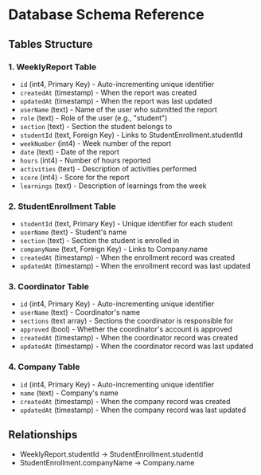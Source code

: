 # Database Schema Reference

## Tables Structure

### 1. WeeklyReport Table
- `id` (int4, Primary Key) - Auto-incrementing unique identifier
- `createdAt` (timestamp) - When the report was created
- `updatedAt` (timestamp) - When the report was last updated
- `userName` (text) - Name of the user who submitted the report
- `role` (text) - Role of the user (e.g., "student")
- `section` (text) - Section the student belongs to
- `studentId` (text, Foreign Key) - Links to StudentEnrollment.studentId
- `weekNumber` (int4) - Week number of the report
- `date` (text) - Date of the report
- `hours` (int4) - Number of hours reported
- `activities` (text) - Description of activities performed
- `score` (int4) - Score for the report
- `learnings` (text) - Description of learnings from the week

### 2. StudentEnrollment Table
- `studentId` (text, Primary Key) - Unique identifier for each student
- `userName` (text) - Student's name
- `section` (text) - Section the student is enrolled in
- `companyName` (text, Foreign Key) - Links to Company.name
- `createdAt` (timestamp) - When the enrollment record was created
- `updatedAt` (timestamp) - When the enrollment record was last updated

### 3. Coordinator Table
- `id` (int4, Primary Key) - Auto-incrementing unique identifier
- `userName` (text) - Coordinator's name
- `sections` (text array) - Sections the coordinator is responsible for
- `approved` (bool) - Whether the coordinator's account is approved
- `createdAt` (timestamp) - When the coordinator record was created
- `updatedAt` (timestamp) - When the coordinator record was last updated

### 4. Company Table
- `id` (int4, Primary Key) - Auto-incrementing unique identifier
- `name` (text) - Company's name
- `createdAt` (timestamp) - When the company record was created
- `updatedAt` (timestamp) - When the company record was last updated

## Relationships
- WeeklyReport.studentId → StudentEnrollment.studentId
- StudentEnrollment.companyName → Company.name
